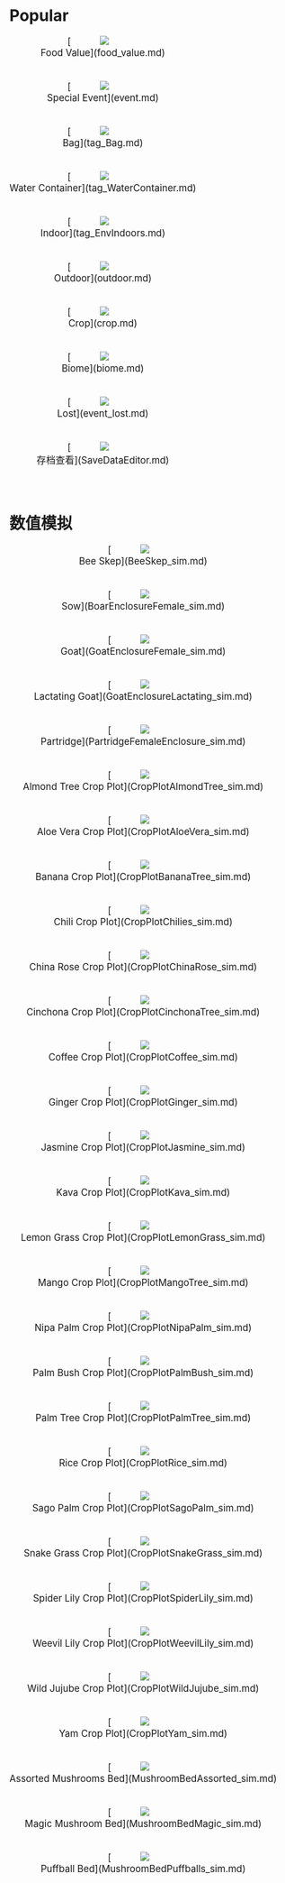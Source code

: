 # Popular  
<div style="display:inline-block"><div class="gamedatalist" style="text-align:center;;min-height:0px;margin-bottom:40px;margin-right:20px;font-size:1.2em;">[<div style="width:120px;display:inline-block;text-align:center"><img decoding="async" src="Sprite/HoneyGlazedPork.png" href="a.md" style="max-width:120px;max-height:120px;"></div><br>Food Value](food_value.md)</div><div class="gamedatalist" style="text-align:center;;min-height:0px;margin-bottom:40px;margin-right:20px;font-size:1.2em;">[<div style="width:120px;display:inline-block;text-align:center"><img decoding="async" src="Sprite/Enemy.png" href="a.md" style="max-width:120px;max-height:120px;"></div><br>Special Event](event.md)</div><div class="gamedatalist" style="text-align:center;;min-height:0px;margin-bottom:40px;margin-right:20px;font-size:1.2em;">[<div style="width:120px;display:inline-block;text-align:center"><img decoding="async" src="Sprite/Chest.png" href="a.md" style="max-width:120px;max-height:120px;"></div><br> Bag](tag_Bag.md)</div><div class="gamedatalist" style="text-align:center;;min-height:0px;margin-bottom:40px;margin-right:20px;font-size:1.2em;">[<div style="width:120px;display:inline-block;text-align:center"><img decoding="async" src="Sprite/ClayVase.png" href="a.md" style="max-width:120px;max-height:120px;"></div><br> Water Container](tag_WaterContainer.md)</div><div class="gamedatalist" style="text-align:center;;min-height:0px;margin-bottom:40px;margin-right:20px;font-size:1.2em;">[<div style="width:120px;display:inline-block;text-align:center"><img decoding="async" src="Sprite/MudHut.png" href="a.md" style="max-width:120px;max-height:120px;"></div><br> Indoor](tag_EnvIndoors.md)</div><div class="gamedatalist" style="text-align:center;;min-height:0px;margin-bottom:40px;margin-right:20px;font-size:1.2em;">[<div style="width:120px;display:inline-block;text-align:center"><img decoding="async" src="Sprite/Grasslands.png" href="a.md" style="max-width:120px;max-height:120px;"></div><br> Outdoor](outdoor.md)</div><div class="gamedatalist" style="text-align:center;;min-height:0px;margin-bottom:40px;margin-right:20px;font-size:1.2em;">[<div style="width:120px;display:inline-block;text-align:center"><img decoding="async" src="Sprite/CropPlotGrowing.png" href="a.md" style="max-width:120px;max-height:120px;"></div><br> Crop](crop.md)</div><div class="gamedatalist" style="text-align:center;;min-height:0px;margin-bottom:40px;margin-right:20px;font-size:1.2em;">[<div style="width:120px;display:inline-block;text-align:center"><img decoding="async" src="Sprite/MacaqueEvent.png" href="a.md" style="max-width:120px;max-height:120px;"></div><br> Biome](biome.md)</div><div class="gamedatalist" style="text-align:center;;min-height:0px;margin-bottom:40px;margin-right:20px;font-size:1.2em;">[<div style="width:120px;display:inline-block;text-align:center"><img decoding="async" src="Sprite/WeatherStorm_Full.png" href="a.md" style="max-width:120px;max-height:120px;"></div><br> Lost](event_lost.md)</div><div class="gamedatalist" style="text-align:center;;min-height:0px;margin-bottom:40px;margin-right:20px;font-size:1.2em;">[<div style="width:120px;display:inline-block;text-align:center"><img decoding="async" src="Sprite/Skull.png" href="a.md" style="max-width:120px;max-height:120px;"></div><br>存档查看](SaveDataEditor.md)</div></div>  
  
  
# 数值模拟  
<div style="display:inline-block"><div class="gamedatalist" style="text-align:center;;min-height:0px;margin-bottom:40px;margin-right:20px;font-size:1.2em;">[<div style="width:120px;display:inline-block;text-align:center"><img decoding="async" src="Sprite/SkepBees.png" href="a.md" style="max-width:120px;max-height:120px;"></div><br>Bee Skep](BeeSkep_sim.md)</div><div class="gamedatalist" style="text-align:center;;min-height:0px;margin-bottom:40px;margin-right:20px;font-size:1.2em;">[<div style="width:120px;display:inline-block;text-align:center"><img decoding="async" src="Sprite/BoarEnclosureFemale.png" href="a.md" style="max-width:120px;max-height:120px;"></div><br>Sow](BoarEnclosureFemale_sim.md)</div><div class="gamedatalist" style="text-align:center;;min-height:0px;margin-bottom:40px;margin-right:20px;font-size:1.2em;">[<div style="width:120px;display:inline-block;text-align:center"><img decoding="async" src="Sprite/GoatFemaleEnclosure.png" href="a.md" style="max-width:120px;max-height:120px;"></div><br>Goat](GoatEnclosureFemale_sim.md)</div><div class="gamedatalist" style="text-align:center;;min-height:0px;margin-bottom:40px;margin-right:20px;font-size:1.2em;">[<div style="width:120px;display:inline-block;text-align:center"><img decoding="async" src="Sprite/GoatFemaleEnclosure.png" href="a.md" style="max-width:120px;max-height:120px;"></div><br>Lactating Goat](GoatEnclosureLactating_sim.md)</div><div class="gamedatalist" style="text-align:center;;min-height:0px;margin-bottom:40px;margin-right:20px;font-size:1.2em;">[<div style="width:120px;display:inline-block;text-align:center"><img decoding="async" src="Sprite/PartridgeNesting.png" href="a.md" style="max-width:120px;max-height:120px;"></div><br>Partridge](PartridgeFemaleEnclosure_sim.md)</div><div class="gamedatalist" style="text-align:center;;min-height:0px;margin-bottom:40px;margin-right:20px;font-size:1.2em;">[<div style="width:120px;display:inline-block;text-align:center"><img decoding="async" src="Sprite/CropPlotGrowing.png" href="a.md" style="max-width:120px;max-height:120px;"></div><br>Almond Tree Crop Plot](CropPlotAlmondTree_sim.md)</div><div class="gamedatalist" style="text-align:center;;min-height:0px;margin-bottom:40px;margin-right:20px;font-size:1.2em;">[<div style="width:120px;display:inline-block;text-align:center"><img decoding="async" src="Sprite/CropPlotGrowing.png" href="a.md" style="max-width:120px;max-height:120px;"></div><br>Aloe Vera Crop Plot](CropPlotAloeVera_sim.md)</div><div class="gamedatalist" style="text-align:center;;min-height:0px;margin-bottom:40px;margin-right:20px;font-size:1.2em;">[<div style="width:120px;display:inline-block;text-align:center"><img decoding="async" src="Sprite/CropPlotGrowing.png" href="a.md" style="max-width:120px;max-height:120px;"></div><br>Banana Crop Plot](CropPlotBananaTree_sim.md)</div><div class="gamedatalist" style="text-align:center;;min-height:0px;margin-bottom:40px;margin-right:20px;font-size:1.2em;">[<div style="width:120px;display:inline-block;text-align:center"><img decoding="async" src="Sprite/CropPlotGrowing.png" href="a.md" style="max-width:120px;max-height:120px;"></div><br>Chili Crop Plot](CropPlotChilies_sim.md)</div><div class="gamedatalist" style="text-align:center;;min-height:0px;margin-bottom:40px;margin-right:20px;font-size:1.2em;">[<div style="width:120px;display:inline-block;text-align:center"><img decoding="async" src="Sprite/CropPlotGrowing.png" href="a.md" style="max-width:120px;max-height:120px;"></div><br>China Rose Crop Plot](CropPlotChinaRose_sim.md)</div><div class="gamedatalist" style="text-align:center;;min-height:0px;margin-bottom:40px;margin-right:20px;font-size:1.2em;">[<div style="width:120px;display:inline-block;text-align:center"><img decoding="async" src="Sprite/CropPlotGrowing.png" href="a.md" style="max-width:120px;max-height:120px;"></div><br>Cinchona Crop Plot](CropPlotCinchonaTree_sim.md)</div><div class="gamedatalist" style="text-align:center;;min-height:0px;margin-bottom:40px;margin-right:20px;font-size:1.2em;">[<div style="width:120px;display:inline-block;text-align:center"><img decoding="async" src="Sprite/CropPlotGrowing.png" href="a.md" style="max-width:120px;max-height:120px;"></div><br>Coffee Crop Plot](CropPlotCoffee_sim.md)</div><div class="gamedatalist" style="text-align:center;;min-height:0px;margin-bottom:40px;margin-right:20px;font-size:1.2em;">[<div style="width:120px;display:inline-block;text-align:center"><img decoding="async" src="Sprite/CropPlotGrowing.png" href="a.md" style="max-width:120px;max-height:120px;"></div><br>Ginger Crop Plot](CropPlotGinger_sim.md)</div><div class="gamedatalist" style="text-align:center;;min-height:0px;margin-bottom:40px;margin-right:20px;font-size:1.2em;">[<div style="width:120px;display:inline-block;text-align:center"><img decoding="async" src="Sprite/CropPlotGrowing.png" href="a.md" style="max-width:120px;max-height:120px;"></div><br>Jasmine Crop Plot](CropPlotJasmine_sim.md)</div><div class="gamedatalist" style="text-align:center;;min-height:0px;margin-bottom:40px;margin-right:20px;font-size:1.2em;">[<div style="width:120px;display:inline-block;text-align:center"><img decoding="async" src="Sprite/CropPlotGrowing.png" href="a.md" style="max-width:120px;max-height:120px;"></div><br>Kava Crop Plot](CropPlotKava_sim.md)</div><div class="gamedatalist" style="text-align:center;;min-height:0px;margin-bottom:40px;margin-right:20px;font-size:1.2em;">[<div style="width:120px;display:inline-block;text-align:center"><img decoding="async" src="Sprite/CropPlotGrowing.png" href="a.md" style="max-width:120px;max-height:120px;"></div><br>Lemon Grass Crop Plot](CropPlotLemonGrass_sim.md)</div><div class="gamedatalist" style="text-align:center;;min-height:0px;margin-bottom:40px;margin-right:20px;font-size:1.2em;">[<div style="width:120px;display:inline-block;text-align:center"><img decoding="async" src="Sprite/CropPlotGrowing.png" href="a.md" style="max-width:120px;max-height:120px;"></div><br>Mango Crop Plot](CropPlotMangoTree_sim.md)</div><div class="gamedatalist" style="text-align:center;;min-height:0px;margin-bottom:40px;margin-right:20px;font-size:1.2em;">[<div style="width:120px;display:inline-block;text-align:center"><img decoding="async" src="Sprite/CropPlotGrowing.png" href="a.md" style="max-width:120px;max-height:120px;"></div><br>Nipa Palm Crop Plot](CropPlotNipaPalm_sim.md)</div><div class="gamedatalist" style="text-align:center;;min-height:0px;margin-bottom:40px;margin-right:20px;font-size:1.2em;">[<div style="width:120px;display:inline-block;text-align:center"><img decoding="async" src="Sprite/CropPlotGrowing.png" href="a.md" style="max-width:120px;max-height:120px;"></div><br>Palm Bush Crop Plot](CropPlotPalmBush_sim.md)</div><div class="gamedatalist" style="text-align:center;;min-height:0px;margin-bottom:40px;margin-right:20px;font-size:1.2em;">[<div style="width:120px;display:inline-block;text-align:center"><img decoding="async" src="Sprite/CropPlotGrowing.png" href="a.md" style="max-width:120px;max-height:120px;"></div><br>Palm Tree Crop Plot](CropPlotPalmTree_sim.md)</div><div class="gamedatalist" style="text-align:center;;min-height:0px;margin-bottom:40px;margin-right:20px;font-size:1.2em;">[<div style="width:120px;display:inline-block;text-align:center"><img decoding="async" src="Sprite/CropPlotGrowing.png" href="a.md" style="max-width:120px;max-height:120px;"></div><br>Rice Crop Plot](CropPlotRice_sim.md)</div><div class="gamedatalist" style="text-align:center;;min-height:0px;margin-bottom:40px;margin-right:20px;font-size:1.2em;">[<div style="width:120px;display:inline-block;text-align:center"><img decoding="async" src="Sprite/CropPlotGrowing.png" href="a.md" style="max-width:120px;max-height:120px;"></div><br>Sago Palm Crop Plot](CropPlotSagoPalm_sim.md)</div><div class="gamedatalist" style="text-align:center;;min-height:0px;margin-bottom:40px;margin-right:20px;font-size:1.2em;">[<div style="width:120px;display:inline-block;text-align:center"><img decoding="async" src="Sprite/CropPlotGrowing.png" href="a.md" style="max-width:120px;max-height:120px;"></div><br>Snake Grass Crop Plot](CropPlotSnakeGrass_sim.md)</div><div class="gamedatalist" style="text-align:center;;min-height:0px;margin-bottom:40px;margin-right:20px;font-size:1.2em;">[<div style="width:120px;display:inline-block;text-align:center"><img decoding="async" src="Sprite/CropPlotGrowing.png" href="a.md" style="max-width:120px;max-height:120px;"></div><br>Spider Lily Crop Plot](CropPlotSpiderLily_sim.md)</div><div class="gamedatalist" style="text-align:center;;min-height:0px;margin-bottom:40px;margin-right:20px;font-size:1.2em;">[<div style="width:120px;display:inline-block;text-align:center"><img decoding="async" src="Sprite/CropPlotGrowing.png" href="a.md" style="max-width:120px;max-height:120px;"></div><br>Weevil Lily Crop Plot](CropPlotWeevilLily_sim.md)</div><div class="gamedatalist" style="text-align:center;;min-height:0px;margin-bottom:40px;margin-right:20px;font-size:1.2em;">[<div style="width:120px;display:inline-block;text-align:center"><img decoding="async" src="Sprite/CropPlotGrowing.png" href="a.md" style="max-width:120px;max-height:120px;"></div><br>Wild Jujube Crop Plot](CropPlotWildJujube_sim.md)</div><div class="gamedatalist" style="text-align:center;;min-height:0px;margin-bottom:40px;margin-right:20px;font-size:1.2em;">[<div style="width:120px;display:inline-block;text-align:center"><img decoding="async" src="Sprite/CropPlotGrowing.png" href="a.md" style="max-width:120px;max-height:120px;"></div><br>Yam Crop Plot](CropPlotYam_sim.md)</div><div class="gamedatalist" style="text-align:center;;min-height:0px;margin-bottom:40px;margin-right:20px;font-size:1.2em;">[<div style="width:120px;display:inline-block;text-align:center"><img decoding="async" src="Sprite/MushroomBedMagic.png" href="a.md" style="max-width:120px;max-height:120px;"></div><br>Assorted Mushrooms Bed](MushroomBedAssorted_sim.md)</div><div class="gamedatalist" style="text-align:center;;min-height:0px;margin-bottom:40px;margin-right:20px;font-size:1.2em;">[<div style="width:120px;display:inline-block;text-align:center"><img decoding="async" src="Sprite/MushroomBedMagic.png" href="a.md" style="max-width:120px;max-height:120px;"></div><br>Magic Mushroom Bed](MushroomBedMagic_sim.md)</div><div class="gamedatalist" style="text-align:center;;min-height:0px;margin-bottom:40px;margin-right:20px;font-size:1.2em;">[<div style="width:120px;display:inline-block;text-align:center"><img decoding="async" src="Sprite/MushroomBedPuffballs.png" href="a.md" style="max-width:120px;max-height:120px;"></div><br>Puffball Bed](MushroomBedPuffballs_sim.md)</div></div>  
  


<script>document.title="Popular - Card Survival Wiki";</script>